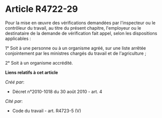 # Article R4722-29

Pour la mise en œuvre des vérifications demandées par l'inspecteur ou le contrôleur du travail, au titre du présent chapitre,
l'employeur ou le destinataire de la demande de vérification fait appel, selon les dispositions applicables : 

1° Soit à une personne ou à un organisme agréé, sur une liste arrêtée conjointement par les ministres chargés du travail et
de l'agriculture ; 

2° Soit à un organisme accrédité.

**Liens relatifs à cet article**

_Créé par_:

  - Décret n°2010-1018 du 30 août 2010 - art. 4

_Cité par_:

  - Code du travail - art. R4723-5 (V)
